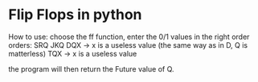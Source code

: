 # Flip Flops in python

How to use:
choose the ff function, enter the 0/1 values in the right order
orders:
SRQ
JKQ
DQX -> x is a useless value (the same way as in D, Q is matterless)
TQX -> x is a useless value

the program will then return the Future value of Q.
